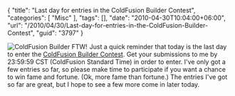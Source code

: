 {
	"title": "Last day for entries in the ColdFusion Builder Contest",
	"categories": [
		"Misc"
	],
	"tags": [],
	"date": "2010-04-30T10:04:00+06:00",
	"url": "/2010/04/30/Last-day-for-entries-in-the-ColdFusion-Builder-Contest",
	"guid": "3797"
}

<img src="http://static.raymondcamden.com/images/cfjedi/cf_builder_appicon.jpg" align="left" style="margin-right:5px" title="ColdFusion Builder FTW!" /> Just a quick reminder that today is the last day to enter the <a href="http://www.raymondcamden.com/index.cfm/2010/3/22/ColdFusion-Builder-Contest">ColdFusion Builder Contest</a>. Get your submissions to me by 23:59:59 CST (ColdFusion Standard Time) in order to enter. I've only got a few entries so far, so please make time to participate if you want a chance to win fame and fortune. (Ok, more fame than fortune.) The entries I've got so far are great, but I hope to see a few more come in later today. 
<br clear="left">